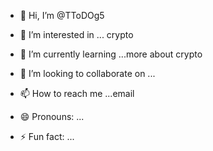 - 👋 Hi, I’m @TToDOg5
- 👀 I’m interested in ... crypto
- 🌱 I’m currently learning ...more about crypto
- 💞️ I’m looking to collaborate on ...
- 📫 How to reach me ...email
  
- 😄 Pronouns: ...
- ⚡ Fun fact: ...

<!---
TToDOg5/TToDOg5 is a ✨ special ✨ repository because its `README.md` (this file) appears on your GitHub profile.
You can click the Preview link to take a look at your changes.
--->
